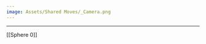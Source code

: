 ```yaml
---
image: Assets/Shared Moves/_Camera.png
---
```


















------------------------------------------------------------------------
[[Sphere 0]]
